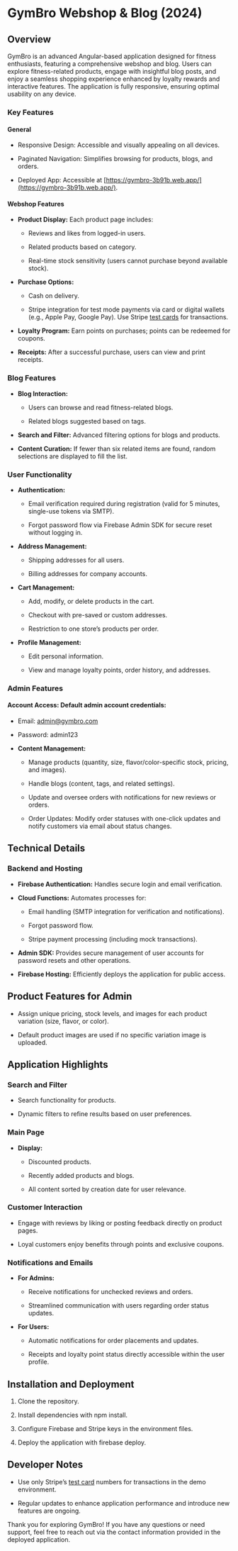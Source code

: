 # GymBro Webshop & Blog (2024)

## Overview

GymBro is an advanced Angular-based application designed for fitness enthusiasts, featuring a comprehensive webshop and blog. Users can explore fitness-related products, engage with insightful blog posts, and enjoy a seamless shopping experience enhanced by loyalty rewards and interactive features. The application is fully responsive, ensuring optimal usability on any device.

### Key Features

#### General

- Responsive Design: Accessible and visually appealing on all devices.

- Paginated Navigation: Simplifies browsing for products, blogs, and orders.

- Deployed App: Accessible at [https://gymbro-3b91b.web.app/](https://gymbro-3b91b.web.app/).

#### Webshop Features

- **Product Display:** Each product page includes:

    - Reviews and likes from logged-in users.

    - Related products based on category.

    - Real-time stock sensitivity (users cannot purchase beyond available stock).

-  **Purchase Options:**

    - Cash on delivery.

    - Stripe integration for test mode payments via card or digital wallets (e.g., Apple Pay, Google Pay). Use Stripe [test cards](https://docs.stripe.com/testing) for transactions.

- **Loyalty Program:** Earn points on purchases; points can be redeemed for coupons.

- **Receipts:** After a successful purchase, users can view and print receipts.

### Blog Features

- **Blog Interaction:**

    - Users can browse and read fitness-related blogs.

    - Related blogs suggested based on tags.

- **Search and Filter:** Advanced filtering options for blogs and products.

- **Content Curation:** If fewer than six related items are found, random selections are displayed to fill the list.

### User Functionality

- **Authentication:**

    - Email verification required during registration (valid for 5 minutes, single-use tokens via SMTP).

    - Forgot password flow via Firebase Admin SDK for secure reset without logging in.

- **Address Management:**

    - Shipping addresses for all users.

    - Billing addresses for company accounts.

- **Cart Management:**

    - Add, modify, or delete products in the cart.

    - Checkout with pre-saved or custom addresses.

    - Restriction to one store’s products per order.

- **Profile Management:**

    - Edit personal information.

    - View and manage loyalty points, order history, and addresses.

### Admin Features

#### Account Access: Default admin account credentials:

- Email: admin@gymbro.com

- Password: admin123

- **Content Management:**

    - Manage products (quantity, size, flavor/color-specific stock, pricing, and images).

    - Handle blogs (content, tags, and related settings).

    - Update and oversee orders with notifications for new reviews or orders.

    - Order Updates: Modify order statuses with one-click updates and notify customers via email about status changes.

## Technical Details

### Backend and Hosting

- **Firebase Authentication:** Handles secure login and email verification.

- **Cloud Functions:** Automates processes for:

    - Email handling (SMTP integration for verification and notifications).

    - Forgot password flow.

    - Stripe payment processing (including mock transactions).

- **Admin SDK:** Provides secure management of user accounts for password resets and other operations.

- **Firebase Hosting:** Efficiently deploys the application for public access.

## Product Features for Admin

- Assign unique pricing, stock levels, and images for each product variation (size, flavor, or color).

- Default product images are used if no specific variation image is uploaded.

## Application Highlights

### Search and Filter

- Search functionality for products.

- Dynamic filters to refine results based on user preferences.

### Main Page

- **Display:**

    - Discounted products.

    - Recently added products and blogs.

    - All content sorted by creation date for user relevance.

### Customer Interaction

- Engage with reviews by liking or posting feedback directly on product pages.

- Loyal customers enjoy benefits through points and exclusive coupons.

### Notifications and Emails

-  **For Admins:**

    - Receive notifications for unchecked reviews and orders.

    - Streamlined communication with users regarding order status updates.

- **For Users:**

    - Automatic notifications for order placements and updates.

    - Receipts and loyalty point status directly accessible within the user profile.

## Installation and Deployment

1. Clone the repository.

2. Install dependencies with npm install.

3. Configure Firebase and Stripe keys in the environment files.

4. Deploy the application with firebase deploy.

## Developer Notes

- Use only Stripe’s [test card](https://docs.stripe.com/testing) numbers for transactions in the demo environment.

- Regular updates to enhance application performance and introduce new features are ongoing.

Thank you for exploring GymBro! If you have any questions or need support, feel free to reach out via the contact information provided in the deployed application.
